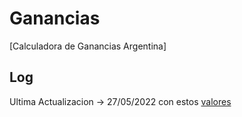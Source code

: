# Ganancias
[Calculadora de Ganancias Argentina]

## Log
Ultima Actualizacion -> 27/05/2022 con estos [valores](https://www.afip.gob.ar/gananciasYBienes/ganancias/sujetos/empleados-y-jubilados/deducciones-personales.aspp) 
